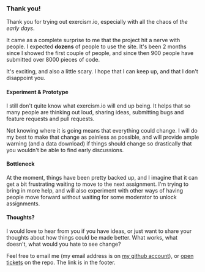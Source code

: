 ### Thank you!

Thank you for trying out exercism.io, especially with all the chaos of _the early days_.

It came as a complete surprise to me that the project hit a nerve with people. I expected **dozens** of people to use the site. It's been 2 months since I showed the first couple of people, and since then 900 people have submitted over 8000 pieces of code.

It's exciting, and also a little scary. I hope that I can keep up, and that I don't disappoint you.

#### Experiment & Prototype

I still don't quite know what exercism.io will end up being. It helps that so many people are thinking out loud, sharing ideas, submitting bugs and feature requests and pull requests.

Not knowing where it is going means that everything could change. I will do my best to make that change as painless as possible, and will provide ample warning (and a data download) if things should change so drastically that you wouldn't be able to find early discussions.

#### Bottleneck

At the moment, things have been pretty backed up, and I imagine that it can get a bit frustrating waiting to move to the next assignment. I'm trying to bring in more help, and will also experiment with other ways of having people move forward without waiting for some moderator to unlock assignments.

#### Thoughts?

I would love to hear from you if you have ideas, or just want to share your thoughts about how things could be made better. What works, what doesn't, what would you hate to see change?

Feel free to email me (my email address is on [my github account](https://github.com/kytrinyx/)), or [open tickets](https://github.com/kytrinyx/exercism.io/issues) on the repo. The link is in the footer.
